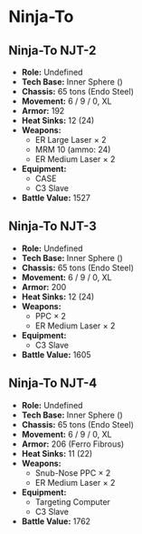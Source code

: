# Ninja-To
## Ninja-To NJT-2
- **Role:** Undefined
- **Tech Base:** Inner Sphere ()
- **Chassis:** 65 tons (Endo Steel)
- **Movement:** 6 / 9 / 0, XL
- **Armor:** 192
- **Heat Sinks:** 12 (24)
- **Weapons:**
  - ER Large Laser × 2
  - MRM 10 (ammo: 24)
  - ER Medium Laser × 2
- **Equipment:**
  - CASE
  - C3 Slave
- **Battle Value:** 1527

## Ninja-To NJT-3
- **Role:** Undefined
- **Tech Base:** Inner Sphere ()
- **Chassis:** 65 tons (Endo Steel)
- **Movement:** 6 / 9 / 0, XL
- **Armor:** 200
- **Heat Sinks:** 12 (24)
- **Weapons:**
  - PPC × 2
  - ER Medium Laser × 2
- **Equipment:**
  - C3 Slave
- **Battle Value:** 1605

## Ninja-To NJT-4
- **Role:** Undefined
- **Tech Base:** Inner Sphere ()
- **Chassis:** 65 tons (Endo Steel)
- **Movement:** 6 / 9 / 0, XL
- **Armor:** 206 (Ferro Fibrous)
- **Heat Sinks:** 11 (22)
- **Weapons:**
  - Snub-Nose PPC × 2
  - ER Medium Laser × 2
- **Equipment:**
  - Targeting Computer
  - C3 Slave
- **Battle Value:** 1762

